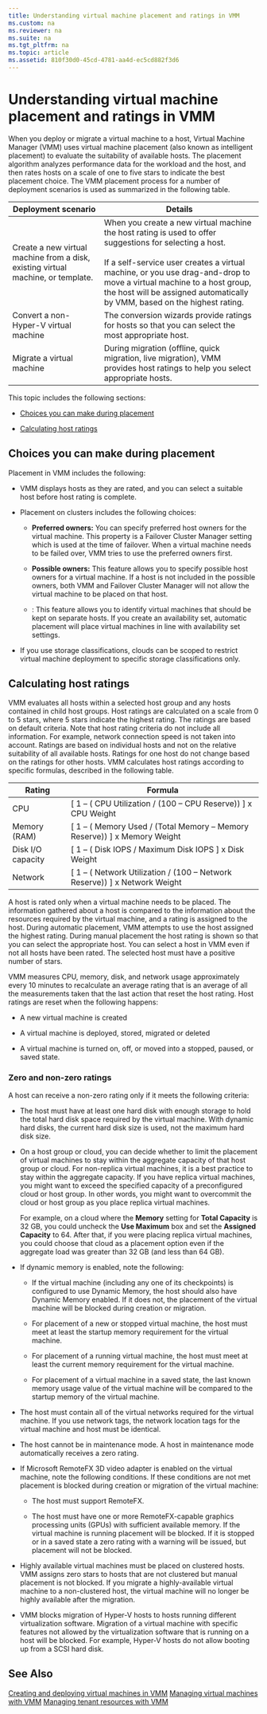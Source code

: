 ```yaml
---
title: Understanding virtual machine placement and ratings in VMM
ms.custom: na
ms.reviewer: na
ms.suite: na
ms.tgt_pltfrm: na
ms.topic: article
ms.assetid: 810f30d0-45cd-4781-aa4d-ec5cd882f3d6
---
```

# Understanding virtual machine placement and ratings in VMM
When you deploy or migrate a virtual machine to a host, Virtual Machine Manager (VMM) uses virtual machine placement (also known as intelligent placement) to evaluate the suitability of available hosts. The placement algorithm analyzes performance data for the workload and the host, and then rates hosts on a scale of one to five stars to indicate the best placement choice. The VMM placement process for a number of deployment scenarios is used as summarized in the following table.

|Deployment scenario|Details|
|-----------------------|-----------|
|Create a new virtual machine from a disk, existing virtual machine, or template.|When you create a new virtual machine the host rating is used to offer suggestions for selecting a host.<br /><br />If a self-service user creates a virtual machine, or you use drag-and-drop to move a virtual machine to a host group, the host will be assigned automatically by VMM, based on the highest rating.|
|Convert a non-Hyper-V virtual machine|The conversion wizards provide ratings for hosts so that you can select the most appropriate host.|
|Migrate a virtual machine|During migration (offline, quick migration, live migration), VMM provides host ratings to help you select appropriate hosts.|

This topic includes the following sections:

-   [Choices you can make during placement](#BKMK_Choice)

-   [Calculating host ratings](#BKMK_Rating)

## <a name="BKMK_Choice"></a>Choices you can make during placement
Placement in VMM includes the following:

-   VMM displays hosts as they are rated, and you can select a suitable host before host rating is complete.

-   Placement on clusters includes the following choices:

    -   **Preferred owners:** You can specify preferred host owners for the virtual machine. This property is a Failover Cluster Manager setting which is used at the time of failover. When a virtual machine needs to be failed over, VMM tries to use the preferred owners first.

    -   **Possible owners:** This feature allows you to specify possible host owners for a virtual machine.  If a host is not included in the possible owners, both VMM and Failover Cluster Manager will not allow the virtual machine to be placed on that host.

    -   : This feature allows you to identify virtual machines that should be kept on separate hosts. If you create an availability set, automatic placement will place virtual machines in line with availability set settings.

-   If you use storage classifications, clouds can be scoped to restrict virtual machine deployment to specific storage classifications only.

## <a name="BKMK_Rating"></a>Calculating host ratings
VMM evaluates all hosts within a selected host group and any hosts contained in child host groups. Host ratings are calculated on a scale from 0 to 5 stars, where 5 stars indicate the highest rating. The ratings are based on default criteria. Note that host rating criteria do not include all information. For example, network connection speed is not taken into account. Ratings are based on individual hosts and not on the relative suitability of all available hosts. Ratings for one host do not change based on the ratings for other hosts. VMM calculates host ratings according to specific formulas, described in the following table.

|Rating|Formula|
|----------|-----------|
|CPU|[ 1 – ( CPU Utilization / (100 – CPU Reserve)) ] x CPU Weight|
|Memory (RAM)|[ 1 – ( Memory Used / (Total Memory – Memory Reserve)) ] x Memory Weight|
|Disk I/O capacity|[ 1 – ( Disk IOPS / Maximum Disk IOPS ] x Disk Weight|
|Network|[ 1 – ( Network Utilization / (100 – Network Reserve)) ] x Network Weight|

A host is rated only when a virtual machine needs to be placed. The information gathered about a host is compared to the information about the resources required by the virtual machine, and a rating is assigned to the host. During automatic placement, VMM attempts to use the host assigned the highest rating. During manual placement the host rating is shown so that you can select the appropriate host. You can select a host in VMM even if not all hosts have been rated. The selected host must have a positive number of stars.

VMM measures CPU, memory, disk, and network usage approximately every 10 minutes to recalculate an average rating that is an average of all the measurements taken that the last action that reset the host rating. Host ratings are reset when the following happens:

-   A new virtual machine is created

-   A virtual machine is deployed, stored, migrated or deleted

-   A virtual machine is turned on, off, or moved into a stopped, paused, or saved state.

### Zero and non-zero ratings
A host can receive a non-zero rating only if it meets the following criteria:

-   The host must have at least one hard disk with enough storage to hold the total hard disk space required by the virtual machine. With dynamic hard disks, the current hard disk size is used, not the maximum hard disk size.

-   On a host group or cloud, you can decide whether to limit the placement of virtual machines to stay within the aggregate capacity of that host group or cloud. For non-replica virtual machines, it is a best practice to stay within the aggregate capacity. If you have replica virtual machines, you might want to exceed the specified capacity of a preconfigured cloud or host group. In other words, you might want to overcommit the cloud or host group as you place replica virtual machines.

    For example, on a cloud where the **Memory** setting for **Total Capacity** is 32 GB, you could uncheck the **Use Maximum** box and set the **Assigned Capacity** to 64. After that, if you were placing replica virtual machines, you could choose that cloud as a placement option even if the aggregate load was greater than 32 GB (and less than 64 GB).

-   If dynamic memory is enabled, note the following:

    -   If the virtual machine (including any one of its checkpoints) is configured to use Dynamic Memory, the host should also have Dynamic Memory enabled. If it does not, the placement of the virtual machine will be blocked during creation or migration.

    -   For placement of a new or stopped virtual machine, the host must meet at least the startup memory requirement for the virtual machine.

    -   For placement of a running virtual machine, the host must meet at least the current memory requirement for the virtual machine.

    -   For placement of a virtual machine in a saved state, the last known memory usage value of the virtual machine will be compared to the startup memory of the virtual machine.

-   The host must contain all of the virtual networks required for the virtual machine. If you use network tags, the network location tags for the virtual machine and host must be identical.

-   The host cannot be in maintenance mode. A host in maintenance mode automatically receives a zero rating.

-   If Microsoft RemoteFX 3D video adapter is enabled on the virtual machine, note the following conditions. If these conditions are not met placement is blocked during creation or migration of the virtual machine:

    -   The host must support RemoteFX.

    -   The host must have one or more RemoteFX-capable graphics processing units (GPUs) with sufficient available memory. If the virtual machine is running placement will be blocked. If it is stopped or in a saved state a zero rating with a warning will be issued, but placement will not be blocked.

-   Highly available virtual machines must be placed on clustered hosts. VMM assigns zero stars to hosts that are not clustered but manual placement is not blocked. If you migrate a highly-available virtual machine to a non-clustered host, the virtual machine will no longer be highly available after the migration.

-   VMM blocks migration of Hyper-V hosts to hosts running different virtualization software. Migration of a virtual machine with specific features not allowed by the virtualization software that is running on a host will be blocked. For example, Hyper-V hosts do not allow booting up from a SCSI hard disk.

## See Also
[Creating and deploying virtual machines in VMM](Creating-and-deploying-virtual-machines-in-VMM.md)
[Managing virtual machines with VMM](Managing-virtual-machines-with-VMM.md)
[Managing tenant resources with VMM](Managing-tenant-resources-with-VMM.md)


